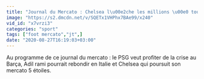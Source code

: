```yaml
---
title: "Journal du Mercato : Chelsea l\u00e2che les millions \u00e0 tout-va"
image: "https://s2.dmcdn.net/v/SQETx1VHPhx7BAe99/x240"
vid_id: "x7vrzi3"
categories: "sport"
tags: ["foot mercato","jt",]
date: "2020-08-27T16:19:03+03:00"
---
```

Au programme de ce journal du mercato : le PSG veut profiter de la crise au Barça, Adil rami pourrait rebondir en Italie et Chelsea qui poursuit son mercato 5 étoiles.
